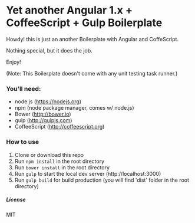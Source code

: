 # Yet another Angular 1.x + CoffeeScript + Gulp Boilerplate

Howdy! this is just an another Boilerplate with Angular and CoffeScript. 

Nothing special, but it does the job.


Enjoy!

(Note: This Boilerplate doesn't come with any unit testing task runner.)


### You'll need:
- node.js (https://nodejs.org)
- npm (node package manager, comes w/ node.js)
- Bower (http://bower.io)
- gulp (http://gulpjs.com)
- CoffeeScript (http://coffeescript.org)

### How to use
1. Clone or download this repo
2. Run `npm install` in the root directory
3. Run `bower install` in the root directory
4. Run `gulp` to start the local dev server (http://localhost:3000)
5. Run `gulp build` for build production (you will find 'dist' folder in the root directory)

##### License

MIT